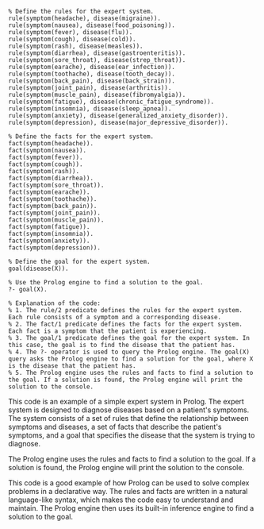 ```
% Define the rules for the expert system.
rule(symptom(headache), disease(migraine)).
rule(symptom(nausea), disease(food_poisoning)).
rule(symptom(fever), disease(flu)).
rule(symptom(cough), disease(cold)).
rule(symptom(rash), disease(measles)).
rule(symptom(diarrhea), disease(gastroenteritis)).
rule(symptom(sore_throat), disease(strep_throat)).
rule(symptom(earache), disease(ear_infection)).
rule(symptom(toothache), disease(tooth_decay)).
rule(symptom(back_pain), disease(back_strain)).
rule(symptom(joint_pain), disease(arthritis)).
rule(symptom(muscle_pain), disease(fibromyalgia)).
rule(symptom(fatigue), disease(chronic_fatigue_syndrome)).
rule(symptom(insomnia), disease(sleep_apnea)).
rule(symptom(anxiety), disease(generalized_anxiety_disorder)).
rule(symptom(depression), disease(major_depressive_disorder)).

% Define the facts for the expert system.
fact(symptom(headache)).
fact(symptom(nausea)).
fact(symptom(fever)).
fact(symptom(cough)).
fact(symptom(rash)).
fact(symptom(diarrhea)).
fact(symptom(sore_throat)).
fact(symptom(earache)).
fact(symptom(toothache)).
fact(symptom(back_pain)).
fact(symptom(joint_pain)).
fact(symptom(muscle_pain)).
fact(symptom(fatigue)).
fact(symptom(insomnia)).
fact(symptom(anxiety)).
fact(symptom(depression)).

% Define the goal for the expert system.
goal(disease(X)).

% Use the Prolog engine to find a solution to the goal.
?- goal(X).

% Explanation of the code:
% 1. The rule/2 predicate defines the rules for the expert system. Each rule consists of a symptom and a corresponding disease.
% 2. The fact/1 predicate defines the facts for the expert system. Each fact is a symptom that the patient is experiencing.
% 3. The goal/1 predicate defines the goal for the expert system. In this case, the goal is to find the disease that the patient has.
% 4. The ?- operator is used to query the Prolog engine. The goal(X) query asks the Prolog engine to find a solution for the goal, where X is the disease that the patient has.
% 5. The Prolog engine uses the rules and facts to find a solution to the goal. If a solution is found, the Prolog engine will print the solution to the console.
```
This code is an example of a simple expert system in Prolog. The expert system is designed to diagnose diseases based on a patient's symptoms. The system consists of a set of rules that define the relationship between symptoms and diseases, a set of facts that describe the patient's symptoms, and a goal that specifies the disease that the system is trying to diagnose.

The Prolog engine uses the rules and facts to find a solution to the goal. If a solution is found, the Prolog engine will print the solution to the console.

This code is a good example of how Prolog can be used to solve complex problems in a declarative way. The rules and facts are written in a natural language-like syntax, which makes the code easy to understand and maintain. The Prolog engine then uses its built-in inference engine to find a solution to the goal.
